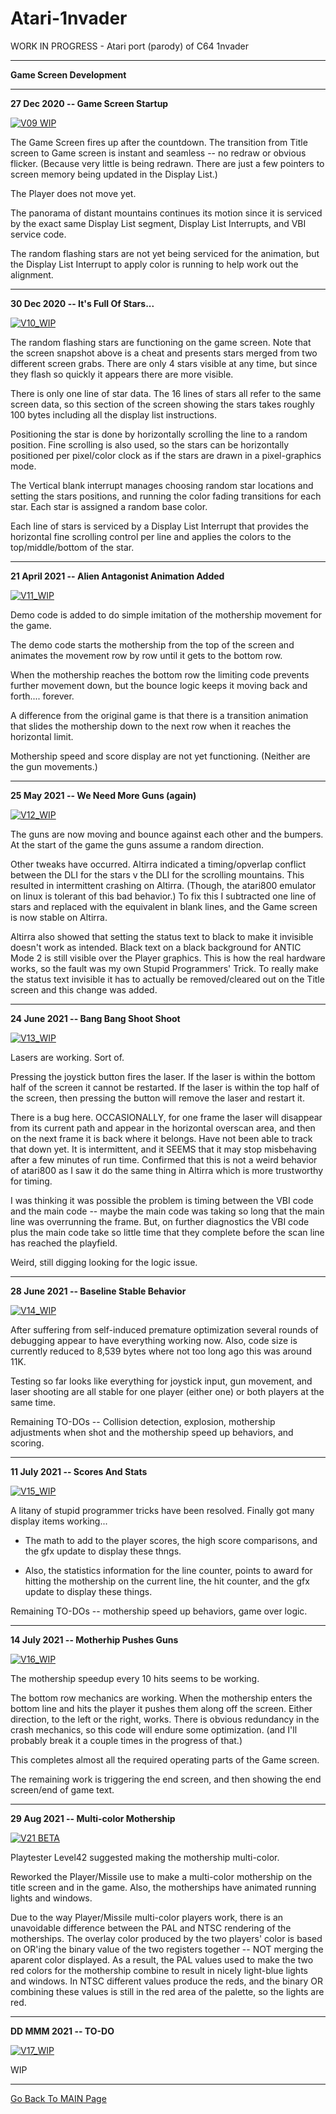 # Atari-1nvader
WORK IN PROGRESS - Atari port (parody) of C64 1nvader

---

**Game Screen Development**

---

**27 Dec 2020 -- Game Screen Startup**

[![V09 WIP](https://github.com/kenjennings/Atari-1nvader/raw/master/pics/09-WIP-GameScreen.png)](https://github.com/kenjennings/Atari-1nvader/blob/master/README.md)

The Game Screen fires up after the countdown.   The transition from Title screen to Game screen is instant and seamless -- no redraw or obvious flicker.  (Because very little is being redrawn.  There are just a few pointers to screen memory being updated in the Display List.)    

The Player does not move yet.

The panorama of distant mountains continues its motion since it is serviced by the exact same Display List segment, Display List Interrupts, and VBI service code.

The random flashing stars are not yet being serviced for the animation, but the Display List Interrupt to apply color is running to help work out the alignment.

---

**30 Dec 2020 -- It's Full Of Stars...**

[![V10_WIP](https://github.com/kenjennings/Atari-1nvader/raw/master/pics/10-WIP-GameScreenPlusStars.png)](https://github.com/kenjennings/Atari-1nvader/blob/master/README.md)

The random flashing stars are functioning on the game screen.   Note that the screen snapshot above is a cheat and presents stars merged from two different screen grabs.  There are only 4 stars visible at any time, but since they flash so quickly it appears there are more visible.

There is only one line of star data. The 16 lines of stars all refer to the same screen data, so this section of the screen showing the stars takes roughly 100 bytes including all the display list instructions.   

Positioning the star is done by horizontally scrolling the line to a random position.  Fine scrolling is also used, so the stars can be horizontally positioned per pixel/color clock as if the stars are drawn in a pixel-graphics mode.  

The Vertical blank interrupt manages choosing random star locations and setting the stars positions, and running the color fading transitions for each star.  Each star is assigned a random base color.

Each line of stars is serviced by a Display List Interrupt that provides the horizontal fine scrolling control per line and applies the colors to the top/middle/bottom of the star.

---

**21 April 2021 -- Alien Antagonist Animation Added**

[![V11_WIP](https://github.com/kenjennings/Atari-1nvader/raw/master/pics/11-WIP-GameWithMothership.png)](https://github.com/kenjennings/Atari-1nvader/blob/master/README.md)

Demo code is added to do simple imitation of the mothership movement for the game.

The demo code starts the mothership from the top of the screen and animates the movement row by row until it gets to the bottom row.

When the mothership reaches the bottom row the limiting code prevents further movement down, but the bounce logic keeps it moving back and forth.... forever.

A difference from the original game is that there is a transition animation that slides the mothership down to the next row when it reaches the horizontal limit.
 
Mothership speed and score display are not yet functioning.  (Neither are the gun movements.)

---

**25 May 2021 -- We Need More Guns (again)**

[![V12_WIP](https://github.com/kenjennings/Atari-1nvader/raw/master/pics/12-WIP-GameWithMovingGuns.png)](https://github.com/kenjennings/Atari-1nvader/blob/master/README.md)

The guns are now moving and bounce against each other and the bumpers.  At the start of the game the guns assume a random direction.

Other tweaks have occurred.   Altirra indicated a timing/opverlap conflict between the DLI for the stars v the DLI for the scrolling mountains.  This resulted in intermittent crashing on Altirra.  (Though, the atari800 emulator on linux is tolerant of this bad behavior.)  To fix this I subtracted one line of stars and replaced with the equivalent in blank lines, and the Game screen is now stable on Altirra.

Altirra also showed that setting the status text to black to make it invisible doesn't work as intended.   Black text on a black background for ANTIC Mode 2 is still visible over the Player graphics.  This is how the real hardware works, so the fault was my own Stupid Programmers' Trick.  To really make the status text invisible it has to actually be removed/cleared out on the Title screen and this change was added. 

---

**24 June 2021 -- Bang Bang Shoot Shoot**

[![V13_WIP](https://github.com/kenjennings/Atari-1nvader/raw/master/pics/13-WIP-GameGunAndLaser.png)](https://github.com/kenjennings/Atari-1nvader/blob/master/README.md)

Lasers are working.   Sort of.

Pressing the joystick button fires the laser.  If the laser is within the bottom half of the screen it cannot be restarted.   If the laser is within the top half of the screen, then pressing the button will remove the laser and restart it.  

There is a bug here.   OCCASIONALLY, for one frame the laser will disappear from its current path  and  appear in the horizontal overscan area, and then on the next frame it is back where it belongs.   Have not been able to track that down yet.   It is intermittent, and it SEEMS that it may stop misbehaving  after a few minutes  of run time.   Confirmed that this is not a weird behavior of atari800 as I saw it do the same thing in Altirra which is more trustworthy for timing.

I was thinking it was possible the problem is timing between the VBI code and the main code -- maybe the main code was taking so long that the main line was overrunning the frame.  But, on further diagnostics the VBI code plus the main code take so little time that they complete before the scan line has reached the playfield.

Weird, still digging looking for the logic issue.

---

**28 June 2021 -- Baseline Stable Behavior**

[![V14_WIP](https://github.com/kenjennings/Atari-1nvader/raw/master/pics/14-WIP-GameGunAndLaserBaseline.png)](https://github.com/kenjennings/Atari-1nvader/blob/master/README.md)

After suffering from self-induced premature optimization several rounds of debugging appear to have everything working now.  Also, code size is currently reduced to 8,539 bytes where not too long ago this was around 11K.

Testing so far looks like everything for joystick input, gun movement, and laser shooting are all stable for one player (either one) or both players at the same time.

Remaining TO-DOs -- Collision detection, explosion, mothership adjustments when shot and the mothership speed up behaviors, and scoring.

---

**11 July 2021 -- Scores And Stats**

[![V15_WIP](https://github.com/kenjennings/Atari-1nvader/raw/master/pics/15-WIP-GameScoresAndStats.png)](https://github.com/kenjennings/Atari-1nvader/blob/master/README.md)

A litany of stupid programmer tricks have been resolved.  Finally got many display items working... 

- The math to add to the player scores, the high score comparisons, and the gfx update to display these thngs. 

- Also, the statistics information for the line counter, points to award for hitting the mothership on the current line, the hit counter, and the gfx update to display these things.

Remaining TO-DOs -- mothership speed up behaviors, game over logic.

---

**14 July 2021 -- Motherhip Pushes Guns**

[![V16_WIP](https://github.com/kenjennings/Atari-1nvader/raw/master/pics/16-WIP-GameMothershipPushesGuns.png)](https://github.com/kenjennings/Atari-1nvader/blob/master/README.md)

The mothership speedup every 10 hits seems to be working.

The bottom row mechanics are working.  When the mothership enters the bottom line and hits the player it pushes them along off the screen.   Either direction, to the left or the right, works.   There is obvious redundancy in the crash mechanics, so this code will endure some optimization.  (and I'll probably break it a couple times in the progress of that.)

This completes almost all the required operating parts of the Game screen.

The remaining work is triggering the end screen, and then showing the end screen/end of game text.

--- 

**29 Aug 2021 -- Multi-color Mothership**

[![V21 BETA](https://github.com/kenjennings/Atari-1nvader/raw/master/pics/22-BETA-Game.png)](https://github.com/kenjennings/Atari-1nvader/blob/master/README.md)

Playtester Level42 suggested making the mothership multi-color.

Reworked the Player/Missile use to make a multi-color mothership on the title screen and in the game. Also, the motherships have animated running lights and windows.

Due to the way Player/Missile multi-color players work, there is an unavoidable difference between the PAL and NTSC rendering of the motherships. The overlay color produced by the two players' color is based on OR'ing the binary value of the two registers together -- NOT merging the aparent color displayed. As a result, the PAL values used to make the two red colors for the mothership combine to result in nicely light-blue lights and windows. In NTSC different values produce the reds, and the binary OR combining these values is still in the red area of the palette, so the lights are red.

---

**DD MMM 2021 -- TO-DO**

[![V17_WIP](https://github.com/kenjennings/Atari-1nvader/raw/master/pics/17-WIP-TO-DO.png)](https://github.com/kenjennings/Atari-1nvader/blob/master/README.md)

WIP

---

[ Go Back To MAIN Page ](https://github.com/kenjennings/Atari-1nvader/blob/master/README.md)
